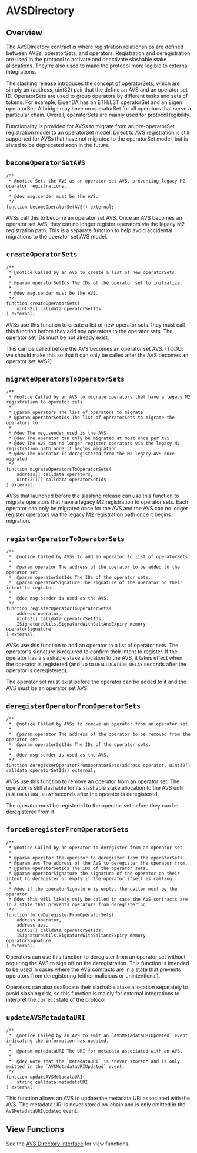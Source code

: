 # AVSDirectory

## Overview

The AVSDirectory contract is where registration relationships are defined between AVSs, operatorSets, and operators. Registration and deregistration are used in the protocol to activate and deactivate slashable stake allocations. They're also used to make the protocol more legible to external integrations.

The slashing release introduces the concept of operatorSets, which are simply an (address, uint32) pair that the define an AVS and an operator set ID. OperatorSets are used to group operators by different tasks and sets of tokens. For example, EigenDA has an ETH/LST operatorSet and an Eigen operatorSet. A bridge may have on operatorSet for all operators that serve a particular chain. Overall, operatorSets are mainly used for protocol legibility.

Functionality is provided for AVSs to migrate from an pre-operatorSet registration model to an operatorSet model. Direct to AVS registration is still supported for AVSs that have not migrated to the operatorSet model, but is slated to be deprecated soon in the future.

## `becomeOperatorSetAVS`
```solidity
/**
 * @notice Sets the AVS as an operator set AVS, preventing legacy M2 operator registrations.
 *
 * @dev msg.sender must be the AVS.
 */
function becomeOperatorSetAVS() external;
```

AVSs call this to become an operator set AVS. Once an AVS becomes an operator set AVS, they can no longer register operators via the legacy M2 registration path. This is a separate function to help avoid accidental migrations to the operator set AVS model.

## `createOperatorSets`
```solidity
/**
 * @notice Called by an AVS to create a list of new operatorSets.
 *
 * @param operatorSetIds The IDs of the operator set to initialize.
 *
 * @dev msg.sender must be the AVS.
 */
function createOperatorSets(
    uint32[] calldata operatorSetIds
) external;
```

AVSs use this function to create a list of new operator sets.They must call this function before they add any operators to the operator sets. The operator set IDs must be not already exist.

This can be called before the AVS becomes an operator set AVS. (TODO: we should make this so that it can only be called after the AVS becomes an operator set AVS?)

## `migrateOperatorsToOperatorSets`
```solidity
/**
 * @notice Called by an AVS to migrate operators that have a legacy M2 registration to operator sets.
 *
 * @param operators The list of operators to migrate
 * @param operatorSetIds The list of operatorSets to migrate the operators to
 *
 * @dev The msg.sender used is the AVS
 * @dev The operator can only be migrated at most once per AVS
 * @dev The AVS can no longer register operators via the legacy M2 registration path once it begins migration
 * @dev The operator is deregistered from the M2 legacy AVS once migrated
 */
function migrateOperatorsToOperatorSets(
    address[] calldata operators,
    uint32[][] calldata operatorSetIds
) external;
```

AVSs that launched before the slashing release can use this function to migrate operators that have a legacy M2 registration to operator sets. Each operator can only be migrated once for the AVS and the AVS can no longer register operators via the legacy M2 registration path once it begins migration.

## `registerOperatorToOperatorSets`
```solidity
/**
 *  @notice Called by AVSs to add an operator to list of operatorSets.
 *
 *  @param operator The address of the operator to be added to the operator set.
 *  @param operatorSetIds The IDs of the operator sets.
 *  @param operatorSignature The signature of the operator on their intent to register.
 *
 *  @dev msg.sender is used as the AVS.
 */
function registerOperatorToOperatorSets(
    address operator,
    uint32[] calldata operatorSetIds,
    ISignatureUtils.SignatureWithSaltAndExpiry memory operatorSignature
) external;
```

AVSs use this function to add an operator to a list of operator sets. The operator's signature is required to confirm their intent to register.  If the operator has a slashable stake allocation to the AVS, it takes effect when the operator is registered (and up to `DEALLOCATION_DELAY` seconds after the operator is deregistered).

The operator set must exist before the operator can be added to it and the AVS must be an operator set AVS.

## `deregisterOperatorFromOperatorSets`
```solidity
/**
 *  @notice Called by AVSs to remove an operator from an operator set.
 *
 *  @param operator The address of the operator to be removed from the operator set.
 *  @param operatorSetIds The IDs of the operator sets.
 *
 *  @dev msg.sender is used as the AVS.
 */
function deregisterOperatorFromOperatorSets(address operator, uint32[] calldata operatorSetIds) external;
```

AVSs use this function to remove an operator from an operator set. The operator is still slashable for its slashable stake allocation to the AVS until `DEALLOCATION_DELAY` seconds after the operator is deregistered.

The operator must be registered to the operator set before they can be deregistered from it.


## `forceDeregisterFromOperatorSets`
```solidity
/**
 * @notice Called by an operator to deregister from an operator set
 *
 * @param operator The operator to deregister from the operatorSets.
 * @param avs The address of the AVS to deregister the operator from.
 * @param operatorSetIds The IDs of the operator sets.
 * @param operatorSignature the signature of the operator on their intent to deregister or empty if the operator itself is calling
 *
 * @dev if the operatorSignature is empty, the caller must be the operator
 * @dev this will likely only be called in case the AVS contracts are in a state that prevents operators from deregistering
 */
function forceDeregisterFromOperatorSets(
    address operator,
    address avs,
    uint32[] calldata operatorSetIds,
    ISignatureUtils.SignatureWithSaltAndExpiry memory operatorSignature
) external;
```

Operators can use this function to deregister from an operator set without requiring the AVS to sign off on the deregistration. This function is intended to be used in cases where the AVS contracts are in a state that prevents operators from deregistering (either malicious or unintentional).

Operators can also deallocate their slashable stake allocation separately to avoid slashing risk, so this function is mainly for external integrations to interpret the correct state of the protocol.

## `updateAVSMetadataURI`
```solidity
/**
 *  @notice Called by an AVS to emit an `AVSMetadataURIUpdated` event indicating the information has updated.
 *
 *  @param metadataURI The URI for metadata associated with an AVS.
 *
 *  @dev Note that the `metadataURI` is *never stored* and is only emitted in the `AVSMetadataURIUpdated` event.
 */
function updateAVSMetadataURI(
    string calldata metadataURI
) external;
```

This function allows an AVS to update the metadata URI associated with the AVS. The metadata URI is never stored on-chain and is only emitted in the `AVSMetadataURIUpdated` event.

## View Functions

See the [AVS Directory Interface](../../../src/contracts/interfaces/IAVSDirectory.sol) for view functions. 